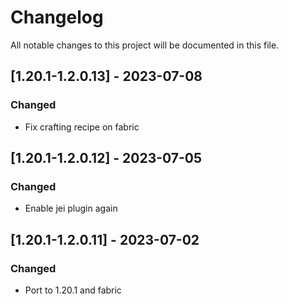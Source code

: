 # Changelog
All notable changes to this project will be documented in this file.

## [1.20.1-1.2.0.13] - 2023-07-08
### Changed
 - Fix crafting recipe on fabric

## [1.20.1-1.2.0.12] - 2023-07-05
### Changed
 - Enable jei plugin again

## [1.20.1-1.2.0.11] - 2023-07-02
### Changed
 - Port to 1.20.1 and fabric